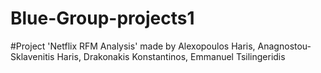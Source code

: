 # Blue-Group-projects1
#Project 'Netflix RFM Analysis' made by Alexopoulos Haris, Anagnostou-Sklavenitis Haris, Drakonakis Konstantinos, Emmanuel Tsilingeridis